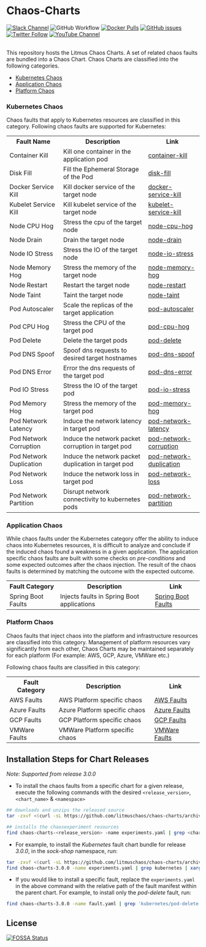 # Chaos-Charts
[![Slack Channel](https://img.shields.io/badge/Slack-Join-purple)](https://slack.litmuschaos.io)
![GitHub Workflow](https://github.com/litmuschaos/chaos-charts/actions/workflows/push.yml/badge.svg?branch=master)
[![Docker Pulls](https://img.shields.io/docker/pulls/litmuschaos/go-runner.svg)](https://hub.docker.com/r/litmuschaos/go-runner)
[![GitHub issues](https://img.shields.io/github/issues/litmuschaos/chaos-charts)](https://github.com/litmuschaos/chaos-charts/issues)
[![Twitter Follow](https://img.shields.io/twitter/follow/litmuschaos?style=social)](https://twitter.com/LitmusChaos)
[![YouTube Channel](https://img.shields.io/badge/YouTube-Subscribe-red)](https://www.youtube.com/channel/UCa57PMqmz_j0wnteRa9nCaw)
<br><br>

This repository hosts the Litmus Chaos Charts. A set of related chaos faults are bundled into a Chaos Chart. Chaos Charts are classified into the following categories.

- [Kubernetes Chaos](#kubernetes-chaos)
- [Application Chaos](#application-chaos)
- [Platform Chaos](#platform-chaos)

### Kubernetes Chaos

Chaos faults that apply to Kubernetes resources are classified in this category. Following chaos faults are supported for Kubernetes:

<table>
    <tr>
        <th> Fault Name </th>
        <th> Description </th>
        <th> Link </th>
    </tr>
    <tr>
        <td> Container Kill </td>
        <td> Kill one container in the application pod </td>
        <td> <a href="https://github.com/litmuschaos/chaos-charts/tree/master/faults/kubernetes/container-kill"> container-kill </a></td>
    <tr>
    <tr>
        <td> Disk Fill </td>
        <td> Fill the Ephemeral Storage of the Pod </td>
        <td> <a href="https://github.com/litmuschaos/chaos-charts/tree/master/faults/kubernetes/disk-fill"> disk-fill </a></td>
    <tr>
    <tr>
        <td> Docker Service Kill </td>
        <td> Kill docker service of the target node </td>
        <td> <a href="https://github.com/litmuschaos/chaos-charts/tree/master/faults/kubernetes/docker-service-kill"> docker-service-kill </a></td>
    <tr>
    <tr>
        <td> Kubelet Service Kill </td>
        <td> Kill kubelet service of the target node </td>
        <td> <a href="https://github.com/litmuschaos/chaos-charts/tree/master/faults/kubernetes/kubelet-service-kill"> kubelet-service-kill </a></td>
    <tr>
    <tr>
        <td> Node CPU Hog </td>
        <td> Stress the cpu of the target node </td>
        <td> <a href="https://github.com/litmuschaos/chaos-charts/tree/master/faults/kubernetes/node-cpu-hog"> node-cpu-hog </a></td>
    <tr>
    <tr>
        <td> Node Drain </td>
        <td> Drain the target node </td>
        <td> <a href="https://github.com/litmuschaos/chaos-charts/tree/master/faults/kubernetes/node-drain"> node-drain </a></td>
    <tr>
    <tr>
        <td> Node IO Stress </td>
        <td> Stress the IO of the target node </td>
        <td> <a href="https://github.com/litmuschaos/chaos-charts/tree/master/faults/kubernetes/node-io-stress"> node-io-stress </a></td>
    <tr>
    <tr>
        <td> Node Memory Hog </td>
        <td> Stress the memory of the target node </td>
        <td> <a href="https://github.com/litmuschaos/chaos-charts/tree/master/faults/kubernetes/node-memory-hog"> node-memory-hog </a></td>
    <tr>
    <tr>
        <td> Node Restart </td>
        <td> Restart the target node </td>
        <td> <a href="https://github.com/litmuschaos/chaos-charts/tree/master/faults/kubernetes/node-restart"> node-restart </a></td>
    <tr>
    <tr>
        <td> Node Taint </td>
        <td> Taint the target node </td>
        <td> <a href="https://github.com/litmuschaos/chaos-charts/tree/master/faults/kubernetes/node-taint"> node-taint </a></td>
    <tr>
    <tr>
        <td> Pod Autoscaler </td>
        <td> Scale the replicas of the target application </td>
        <td> <a href="https://github.com/litmuschaos/chaos-charts/tree/master/faults/kubernetes/pod-autoscaler"> pod-autoscaler </a></td>
    <tr>
    <tr>
        <td> Pod CPU Hog </td>
        <td> Stress the CPU of the target pod </td>
        <td> <a href="https://github.com/litmuschaos/chaos-charts/tree/master/faults/kubernetes/pod-cpu-hog"> pod-cpu-hog </a></td>
    <tr>
    <tr>
        <td> Pod Delete </td>
        <td> Delete the target pods </td>
        <td> <a href="https://github.com/litmuschaos/chaos-charts/tree/master/faults/kubernetes/pod-delete"> pod-delete </a></td>
    <tr>
    <tr>
        <td> Pod DNS Spoof </td>
        <td> Spoof dns requests to desired target hostnames </td>
        <td> <a href="https://github.com/litmuschaos/chaos-charts/tree/master/faults/kubernetes/pod-dns-spoof"> pod-dns-spoof </a></td>
    <tr>
    <tr>
        <td> Pod DNS Error </td>
        <td> Error the dns requests of the target pod </td>
        <td> <a href="https://github.com/litmuschaos/chaos-charts/tree/master/faults/kubernetes/pod-dns-error"> pod-dns-error </a></td>
    <tr>
    <tr>
        <td> Pod IO Stress </td>
        <td> Stress the IO of the target pod </td>
        <td> <a href="https://github.com/litmuschaos/chaos-charts/tree/master/faults/kubernetes/pod-io-stress"> pod-io-stress </a></td>
    <tr>
    <tr>
        <td> Pod Memory Hog </td>
        <td> Stress the memory of the target pod </td>
        <td> <a href="https://github.com/litmuschaos/chaos-charts/tree/master/faults/kubernetes/pod-memory-hog"> pod-memory-hog </a></td>
    <tr>
    <tr>
        <td> Pod Network Latency </td>
        <td> Induce the network latency in target pod </td>
        <td> <a href="https://github.com/litmuschaos/chaos-charts/tree/master/faults/kubernetes/pod-network-latency"> pod-network-latency </a></td>
    <tr>
    <tr>
        <td> Pod Network Corruption </td>
        <td> Induce the network packet corruption in target pod </td>
        <td> <a href="https://github.com/litmuschaos/chaos-charts/tree/master/faults/kubernetes/pod-network-corruption"> pod-network-corruption </a></td>
    <tr>
    <tr>
        <td> Pod Network Duplication </td>
        <td> Induce the network packet duplication in target pod </td>
        <td> <a href="https://github.com/litmuschaos/chaos-charts/tree/master/faults/kubernetes/pod-network-duplication"> pod-network-duplication </a></td>
    <tr>
    <tr>
        <td> Pod Network Loss </td>
        <td> Induce the network loss in target pod </td>
        <td> <a href="https://github.com/litmuschaos/chaos-charts/tree/master/faults/kubernetes/pod-network-loss"> pod-network-loss </a></td>
    <tr>
    <tr>
        <td> Pod Network Partition </td>
        <td> Disrupt network connectivity to kubernetes pods </td>
        <td> <a href="https://github.com/litmuschaos/chaos-charts/tree/master/faults/kubernetes/pod-network-partition"> pod-network-partition </a></td>
    <tr>
</table>

### Application Chaos

While chaos faults under the Kubernetes category offer the ability to induce chaos into Kubernetes resources, it is difficult to analyze and conclude if the induced chaos found a weakness in a given application. The application specific chaos faults are built with some checks on *pre-conditions* and some expected outcomes after the chaos injection. The result of the chaos faults is determined by matching the outcome with the expected outcome.


<table>
    <tr>
        <th> Fault Category </th>
        <th> Description </th>
        <th> Link </th>
    </tr>
    <tr>
        <td> Spring Boot Faults </td>
        <td> Injects faults in Spring Boot applications </td>
        <td> <a href="https://github.com/litmuschaos/chaos-charts/tree/master/faults/spring-boot"> Spring Boot Faults</a></td>
    <tr>
</table>

### Platform Chaos

Chaos faults that inject chaos into the platform and infrastructure resources are classified into this category. Management of platform resources vary significantly from each other, Chaos Charts may be maintained separately for each platform (For example: AWS, GCP, Azure, VMWare etc.)

Following chaos faults are classified in this category:

<table>
    <tr>
        <th> Fault Category </th>
        <th> Description </th>
        <th> Link </th>
    </tr>
    <tr>
        <td> AWS Faults </td>
        <td> AWS Platform specific chaos </td>
        <td> <a href="https://github.com/litmuschaos/chaos-charts/tree/master/faults/aws"> AWS Faults </a></td>
    <tr>
    <tr>
        <td> Azure Faults </td>
        <td> Azure Platform specific chaos </td>
        <td> <a href="https://github.com/litmuschaos/chaos-charts/tree/master/faults/azure"> Azure Faults </a></td>
    <tr>
    <tr>
        <td> GCP Faults </td>
        <td> GCP Platform specific chaos </td>
        <td> <a href="https://github.com/litmuschaos/chaos-charts/tree/master/faults/gcp"> GCP Faults </a></td>
    <tr>
    <tr>
        <td> VMWare Faults </td>
        <td> VMWare Platform specific chaos </td>
        <td> <a href="https://github.com/litmuschaos/chaos-charts/tree/master/faults/vmware"> VMWare Faults </a></td>
    <tr>
</table>


## Installation Steps for Chart Releases

*Note: Supported from release 3.0.0*

- To install the chaos faults from a specific chart for a given release, execute the following commands
with the desired `<release_version>`, `<chart_name>` & `<namespace>`

```bash
## downloads and unzips the released source
tar -zxvf <(curl -sL https://github.com/litmuschaos/chaos-charts/archive/<release_version>.tar.gz)

## installs the chaosexperiment resources
find chaos-charts-<release_version> -name experiments.yaml | grep <chart-name> | xargs kubectl apply -n <namespace> -f
```
- For example, to install the *Kubernetes* fault chart bundle for release *3.0.0*, in the *sock-shop* namespace, run:

```bash
tar -zxvf <(curl -sL https://github.com/litmuschaos/chaos-charts/archive/3.0.0.tar.gz)
find chaos-charts-3.0.0 -name experiments.yaml | grep kubernetes | xargs kubectl apply -n sock-shop -f
```

- If you would like to install a specific fault, replace the `experiments.yaml` in the above command with the relative path of the fault manifest within the parent chart. For example, to install only the *pod-delete* fault, run:

```bash
find chaos-charts-3.0.0 -name fault.yaml | grep 'kubernetes/pod-delete' | xargs kubectl apply -n sock-shop -f
```


## License
[![FOSSA Status](https://app.fossa.io/api/projects/git%2Bgithub.com%2Flitmuschaos%2Fchaos-charts.svg?type=large)](https://app.fossa.io/projects/git%2Bgithub.com%2Flitmuschaos%2Fchaos-charts?ref=badge_large)